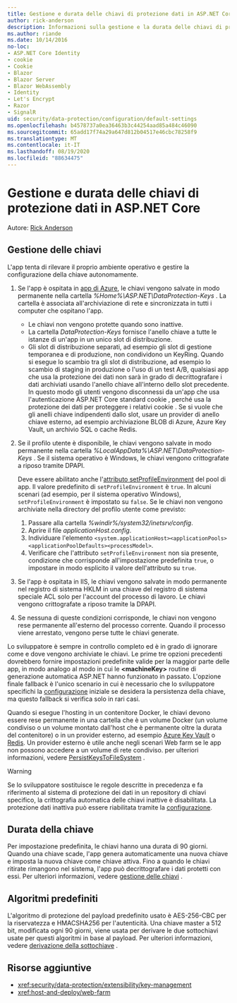 ```yaml
---
title: Gestione e durata delle chiavi di protezione dati in ASP.NET Core
author: rick-anderson
description: Informazioni sulla gestione e la durata delle chiavi di protezione dei dati in ASP.NET Core.
ms.author: riande
ms.date: 10/14/2016
no-loc:
- ASP.NET Core Identity
- cookie
- Cookie
- Blazor
- Blazor Server
- Blazor WebAssembly
- Identity
- Let's Encrypt
- Razor
- SignalR
uid: security/data-protection/configuration/default-settings
ms.openlocfilehash: b4578737a0ea36463b3c44254aad85a484c46090
ms.sourcegitcommit: 65add17f74a29a647d812b04517e46cbc78258f9
ms.translationtype: MT
ms.contentlocale: it-IT
ms.lasthandoff: 08/19/2020
ms.locfileid: "88634475"
---
```

# <a name="data-protection-key-management-and-lifetime-in-aspnet-core"></a>Gestione e durata delle chiavi di protezione dati in ASP.NET Core

Autore: [Rick Anderson](https://twitter.com/RickAndMSFT)

## <a name="key-management"></a>Gestione delle chiavi

L'app tenta di rilevare il proprio ambiente operativo e gestire la configurazione della chiave autonomamente.

1. Se l'app è ospitata in [app di Azure](https://azure.microsoft.com/services/app-service/), le chiavi vengono salvate in modo permanente nella cartella *%Home%\ASP.NET\DataProtection-Keys* . La cartella è associata all'archiviazione di rete e sincronizzata in tutti i computer che ospitano l'app.
   * Le chiavi non vengono protette quando sono inattive.
   * La cartella *DataProtection-Keys* fornisce l'anello chiave a tutte le istanze di un'app in un unico slot di distribuzione.
   * Gli slot di distribuzione separati, ad esempio gli slot di gestione temporanea e di produzione, non condividono un KeyRing. Quando si esegue lo scambio tra gli slot di distribuzione, ad esempio lo scambio di staging in produzione o l'uso di un test A/B, qualsiasi app che usa la protezione dei dati non sarà in grado di decrittografare i dati archiviati usando l'anello chiave all'interno dello slot precedente. In questo modo gli utenti vengono disconnessi da un'app che usa l'autenticazione ASP.NET Core standard cookie , perché usa la protezione dei dati per proteggere i relativi cookie . Se si vuole che gli anelli chiave indipendenti dallo slot, usare un provider di anello chiave esterno, ad esempio archiviazione BLOB di Azure, Azure Key Vault, un archivio SQL o cache Redis.

1. Se il profilo utente è disponibile, le chiavi vengono salvate in modo permanente nella cartella *%LocalAppData%\ASP.NET\DataProtection-Keys* . Se il sistema operativo è Windows, le chiavi vengono crittografate a riposo tramite DPAPI.

   Deve essere abilitato anche l'[attributo setProfileEnvironment](/iis/configuration/system.applicationhost/applicationpools/add/processmodel#configuration) del pool di app. Il valore predefinito di `setProfileEnvironment` è `true`. In alcuni scenari (ad esempio, per il sistema operativo Windows), `setProfileEnvironment` è impostato su `false`. Se le chiavi non vengono archiviate nella directory del profilo utente come previsto:

   1. Passare alla cartella *%windir%/system32/inetsrv/config*.
   1. Aprire il file *applicationHost.config*.
   1. Individuare l'elemento `<system.applicationHost><applicationPools><applicationPoolDefaults><processModel>`.
   1. Verificare che l'attributo `setProfileEnvironment` non sia presente, condizione che corrisponde all'impostazione predefinita `true`, o impostare in modo esplicito il valore dell'attributo su `true`.

1. Se l'app è ospitata in IIS, le chiavi vengono salvate in modo permanente nel registro di sistema HKLM in una chiave del registro di sistema speciale ACL solo per l'account del processo di lavoro. Le chiavi vengono crittografate a riposo tramite la DPAPI.

1. Se nessuna di queste condizioni corrisponde, le chiavi non vengono rese permanente all'esterno del processo corrente. Quando il processo viene arrestato, vengono perse tutte le chiavi generate.

Lo sviluppatore è sempre in controllo completo ed è in grado di ignorare come e dove vengono archiviate le chiavi. Le prime tre opzioni precedenti dovrebbero fornire impostazioni predefinite valide per la maggior parte delle app, in modo analogo al modo in cui le **\<machineKey>** routine di generazione automatica ASP.NET hanno funzionato in passato. L'opzione finale fallback è l'unico scenario in cui è necessario che lo sviluppatore specifichi la [configurazione](xref:security/data-protection/configuration/overview) iniziale se desidera la persistenza della chiave, ma questo fallback si verifica solo in rari casi.

Quando si esegue l'hosting in un contenitore Docker, le chiavi devono essere rese permanente in una cartella che è un volume Docker (un volume condiviso o un volume montato dall'host che è permanente oltre la durata del contenitore) o in un provider esterno, ad esempio [Azure Key Vault](https://azure.microsoft.com/services/key-vault/) o [Redis](https://redis.io/). Un provider esterno è utile anche negli scenari Web farm se le app non possono accedere a un volume di rete condiviso. per ulteriori informazioni, vedere [PersistKeysToFileSystem](xref:security/data-protection/configuration/overview#persistkeystofilesystem) .

> [!WARNING]
> Se lo sviluppatore sostituisce le regole descritte in precedenza e fa riferimento al sistema di protezione dei dati in un repository di chiavi specifico, la crittografia automatica delle chiavi inattive è disabilitata. La protezione dati inattiva può essere riabilitata tramite la [configurazione](xref:security/data-protection/configuration/overview).

## <a name="key-lifetime"></a>Durata della chiave

Per impostazione predefinita, le chiavi hanno una durata di 90 giorni. Quando una chiave scade, l'app genera automaticamente una nuova chiave e imposta la nuova chiave come chiave attiva. Fino a quando le chiavi ritirate rimangono nel sistema, l'app può decrittografare i dati protetti con essi. Per ulteriori informazioni, vedere [gestione delle chiavi](xref:security/data-protection/implementation/key-management#key-expiration-and-rolling) .

## <a name="default-algorithms"></a>Algoritmi predefiniti

L'algoritmo di protezione del payload predefinito usato è AES-256-CBC per la riservatezza e HMACSHA256 per l'autenticità. Una chiave master a 512 bit, modificata ogni 90 giorni, viene usata per derivare le due sottochiavi usate per questi algoritmi in base al payload. Per ulteriori informazioni, vedere [derivazione della sottochiave](xref:security/data-protection/implementation/subkeyderivation#additional-authenticated-data-and-subkey-derivation) .

## <a name="additional-resources"></a>Risorse aggiuntive

* <xref:security/data-protection/extensibility/key-management>
* <xref:host-and-deploy/web-farm>
